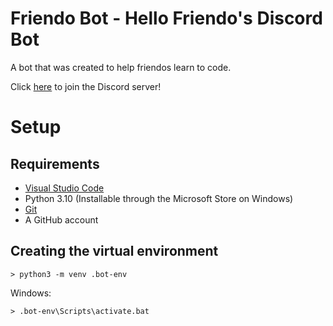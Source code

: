 # Friendo Bot - Hello Friendo's Discord Bot

A bot that was created to help friendos learn to code.

Click [here](https://discord.gg/3DTtWMZHU4) to join the Discord server!

# Setup

## Requirements

* [Visual Studio Code](https://code.visualstudio.com/download)
* Python 3.10 (Installable through the Microsoft Store on Windows)
* [Git](https://git-scm.com/downloads)
* A GitHub account

## Creating the virtual environment

`> python3 -m venv .bot-env`

Windows:

`> .bot-env\Scripts\activate.bat`
